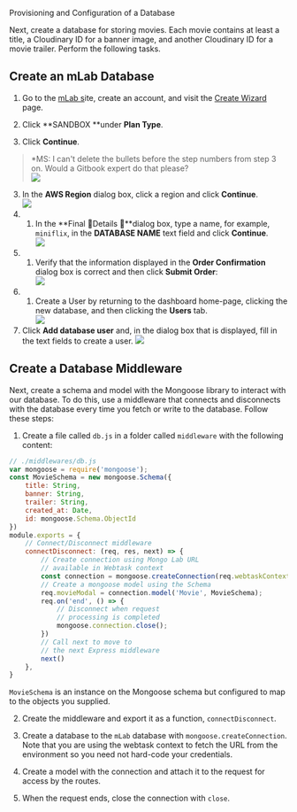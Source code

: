 Provisioning and Configuration of a Database

Next, create a database for storing movies. Each movie contains at least a title, a Cloudinary ID for a banner image, and another Cloudinary ID for a movie trailer. Perform the following tasks.

## Create an mLab Database

1. Go to the [mLab s](https://mlab.com)ite, create an account, and visit the [Create Wizard](https://mlab.com/create/wizard) page.
2. Click **SANDBOX **under **Plan Type**.



3. Click **Continue**.

>*MS: I can't delete the bullets before the step numbers from step 3 on. Would a Gitbook expert do that please?  
   ![](https://d2mxuefqeaa7sj.cloudfront.net/s_C4E0BB4A3CA481FA22D9AA6239D953F2B1D94D00408DB28F7AB567E3C6C4DB1A_1521565541349_Screen+Shot+2018-03-20+at+6.05.26+PM.png)

3. In the **AWS Region** dialog box, click a region and click **Continue**.  
   ![](https://d2mxuefqeaa7sj.cloudfront.net/s_C4E0BB4A3CA481FA22D9AA6239D953F2B1D94D00408DB28F7AB567E3C6C4DB1A_1521565557555_Screen+Shot+2018-03-20+at+5.58.34+PM.png)
4. 1. In the **Final Details **dialog box, type a name, for example, `miniflix`, in the **DATABASE NAME** text field and click **Continue**.  
      ![](https://d2mxuefqeaa7sj.cloudfront.net/s_C4E0BB4A3CA481FA22D9AA6239D953F2B1D94D00408DB28F7AB567E3C6C4DB1A_1521565577246_Screen+Shot+2018-03-20+at+5.59.10+PM.png)
5. 1. Verify that the information displayed in the **Order Confirmation** dialog box is correct and then click **Submit Order**:  
      ![](https://d2mxuefqeaa7sj.cloudfront.net/s_C4E0BB4A3CA481FA22D9AA6239D953F2B1D94D00408DB28F7AB567E3C6C4DB1A_1521565596684_Screen+Shot+2018-03-20+at+5.59.46+PM.png)
6. 1. Create a User by returning to the dashboard home-page, clicking the new database, and then clicking the **Users** tab.  
      ![](https://d2mxuefqeaa7sj.cloudfront.net/s_C4E0BB4A3CA481FA22D9AA6239D953F2B1D94D00408DB28F7AB567E3C6C4DB1A_1521565608850_Screen+Shot+2018-03-20+at+6.01.28+PM.png)
7. Click **Add database user** and, in the dialog box that is displayed, fill in the text fields to create a user. 
   ![](https://d2mxuefqeaa7sj.cloudfront.net/s_C4E0BB4A3CA481FA22D9AA6239D953F2B1D94D00408DB28F7AB567E3C6C4DB1A_1521565621135_Screen+Shot+2018-03-20+at+6.02.10+PM.png)

## Create a Database Middleware

Next, create a schema and model with the Mongoose library to interact with our database. To do this, use a middleware that connects and disconnects with the database every time you fetch or write to the database. Follow these steps:

1. Create a file called `db.js` in a folder called `middleware` with the following content:

```js
// ./middlewares/db.js
var mongoose = require('mongoose');
const MovieSchema = new mongoose.Schema({
    title: String,
    banner: String,
    trailer: String,
    created_at: Date,
    id: mongoose.Schema.ObjectId
})
module.exports = {
    // Connect/Disconnect middleware
    connectDisconnect: (req, res, next) => {
        // Create connection using Mongo Lab URL
        // available in Webtask context
        const connection = mongoose.createConnection(req.webtaskContext.secrets.MONGO_URL);
        // Create a mongoose model using the Schema
        req.movieModal = connection.model('Movie', MovieSchema);
        req.on('end', () => {
            // Disconnect when request
            // processing is completed
            mongoose.connection.close();
        })
        // Call next to move to
        // the next Express middleware
        next()
    },
}
```

`MovieSchema` is an instance on the Mongoose schema but configured to map to the objects you supplied.

2. Create the middleware and export it as a function, `connectDisconnect`.

3. Create a database to the `mLab` database with `mongoose.createConnection`. Note that you are using the webtask context to fetch the URL from the environment so you need not hard-code your credentials.

4. Create a model with the connection and attach it to the request for access by the routes.

5. When the request ends, close the connection with `close`.



